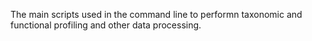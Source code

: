 The main scripts used in the command line to performn taxonomic and functional profiling and other data processing.
